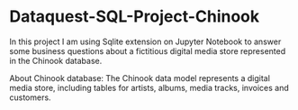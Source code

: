 # Dataquest-SQL-Project-Chinook

In this project I am using Sqlite extension on Jupyter Notebook to answer some business questions about a fictitious digital media store represented in the Chinook database.

About Chinook database: The Chinook data model represents a digital media store, including tables for artists, albums, media tracks, invoices and customers.
